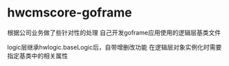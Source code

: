 # hwcmscore-goframe

根据公司业务做了些针对性的处理
自己开发goframe应用使用的逻辑层基类文件

logic层继承hwlogic.baseLogic后，自带增删改功能
在逻辑层对象实例化时需要指定基类中的相关属性
